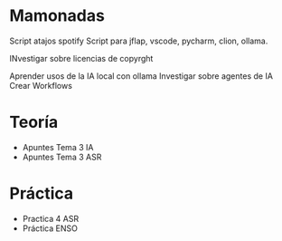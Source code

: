 # Mamonadas
Script atajos spotify
Script para jflap, vscode, pycharm, clion, ollama.

INvestigar sobre licencias de copyrght

Aprender usos de la IA local con ollama
Investigar sobre agentes de IA
Crear Workflows


# Teoría
- Apuntes Tema 3 IA
- Apuntes Tema 3 ASR

# Práctica
- Practica 4 ASR
- Práctica ENSO
